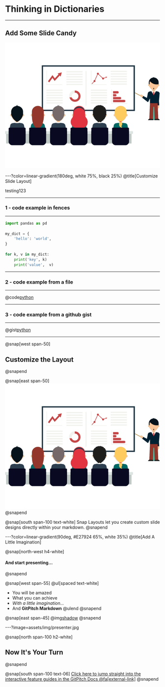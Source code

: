 # Thinking in Dictionaries

---

## Add Some Slide Candy

![](assets/img/presentation.png)

---?color=linear-gradient(180deg, white 75%, black 25%)
@title[Customize Slide Layout]

testing123

---
### 1 - code example in fences



---

```python
import pandas as pd
 
my_dict = {
    'hello': 'world',
}
 
for k, v in my_dict:
    print('key', k)
    print('value',  v)
```

---
### 2 - code example from a file

---
@code[python](python_test.py)

---
### 3 - code example from a github gist

---
@gist[python](alphaharris/dd12dd2c95d32ebd51d6a880d25809f6)

---


@snap[west span-50]
## Customize the Layout
@snapend

@snap[east span-50]
![](assets/img/presentation.png)
@snapend

@snap[south span-100 text-white]
Snap Layouts let you create custom slide designs directly within your markdown.
@snapend

---?color=linear-gradient(90deg, #E27924 65%, white 35%)
@title[Add A Little Imagination]

@snap[north-west h4-white]
#### And start presenting...
@snapend

@snap[west span-55]
@ul[spaced text-white]
- You will be amazed
- What you can achieve
- *With a little imagination...*
- And **GitPitch Markdown**
@ulend
@snapend

@snap[east span-45]
@img[shadow](assets/img/conference.png)
@snapend

---?image=assets/img/presenter.jpg

@snap[north span-100 h2-white]
## Now It's Your Turn
@snapend

@snap[south span-100 text-06]
[Click here to jump straight into the interactive feature guides in the GitPitch Docs @fa[external-link]](https://gitpitch.com/docs/getting-started/tutorial/)
@snapend
